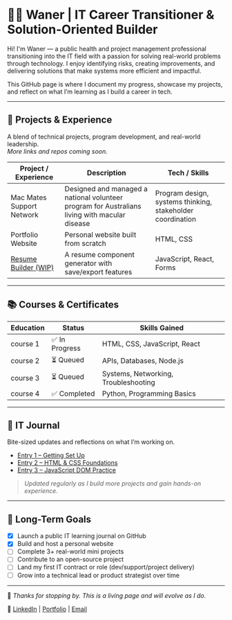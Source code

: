# 👩‍💻 Waner | IT Career Transitioner & Solution-Oriented Builder

Hi! I'm Waner — a public health and project management professional transitioning into the IT field with a passion for solving real-world problems through technology. I enjoy identifying risks, creating improvements, and delivering solutions that make systems more efficient and impactful.

This GitHub page is where I document my progress, showcase my projects, and reflect on what I’m learning as I build a career in tech.

---

## 💼 Projects & Experience

A blend of technical projects, program development, and real-world leadership.  
*More links and repos coming soon.*

| Project / Experience | Description | Tech / Skills |
|----------------------|-------------|----------------|
| Mac Mates Support Network | Designed and managed a national volunteer program for Australians living with macular disease | Program design, systems thinking, stakeholder coordination |
| Portfolio Website | Personal website built from scratch | HTML, CSS |
| [Resume Builder (WIP)](#) | A resume component generator with save/export features | JavaScript, React, Forms |

---

## 📚 Courses & Certificates

| Education | Status | Skills Gained |
|--------|--------|----------------|
| course 1 | ✅ In Progress | HTML, CSS, JavaScript, React |
| course 2 | ⏳ Queued | APIs, Databases, Node.js |
| course 3 |⏳ Queued | Systems, Networking, Troubleshooting |
| course 4 |  ✅ Completed | Python, Programming Basics |

---

## 📘 IT Journal

Bite-sized updates and reflections on what I’m working on.

- [Entry 1 – Getting Set Up](it-journal/entry-1.md)
- [Entry 2 – HTML & CSS Foundations](it-journal/entry-2.md)
- [Entry 3 – JavaScript DOM Practice](it-journal/entry-3.md)

> _Updated regularly as I build more projects and gain hands-on experience._

---

## 🎯 Long-Term Goals

- [x] Launch a public IT learning journal on GitHub  
- [x] Build and host a personal website  
- [ ] Complete 3+ real-world mini projects  
- [ ] Contribute to an open-source project  
- [ ] Land my first IT contract or role (dev/support/project delivery)  
- [ ] Grow into a technical lead or product strategist over time

---

📌 _Thanks for stopping by. This is a living page and will evolve as I do._

🔗 [LinkedIn](#) | [Portfolio](#) | [Email](#)
